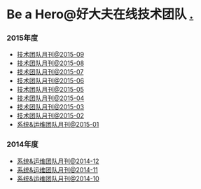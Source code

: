 Be a Hero@好大夫在线技术团队 [.](http://www.gopro.com)
====

### 2015年度
* [技术团队月刊@2015-09](https://github.com/yangshiqi/wiki/blob/master/team-mag/201509.md)
* [技术团队月刊@2015-08](https://github.com/yangshiqi/wiki/blob/master/team-mag/201508.md)
* [技术团队月刊@2015-07](https://github.com/yangshiqi/wiki/blob/master/team-mag/201507.md)
* [技术团队月刊@2015-06](https://github.com/yangshiqi/wiki/blob/master/team-mag/201506.md)
* [技术团队月刊@2015-05](https://github.com/yangshiqi/wiki/blob/master/team-mag/201505.md)
* [技术团队月刊@2015-04](https://github.com/yangshiqi/wiki/blob/master/team-mag/201504.md)
* [技术团队月刊@2015-03](https://github.com/yangshiqi/wiki/blob/master/team-mag/201503.md)
* [技术团队月刊@2015-02](https://github.com/yangshiqi/wiki/blob/master/team-mag/201502.md)
* [系统&运维团队月刊@2015-01](https://github.com/yangshiqi/wiki/blob/master/team-mag/201501.md)

### 2014年度
* [系统&运维团队月刊@2014-12](https://github.com/yangshiqi/wiki/blob/master/team-mag/201412.md)
* [系统&运维团队月刊@2014-11](https://github.com/yangshiqi/wiki/blob/master/team-mag/201411.md)
* [系统&运维团队月刊@2014-10](https://github.com/yangshiqi/wiki/blob/master/team-mag/201410.md)

